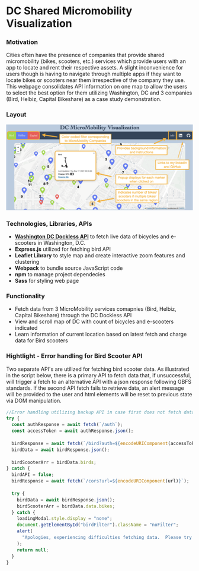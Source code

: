 # DC Shared Micromobility Visualization

### Motivation

Cities often have the presence of companies that provide shared micromobility (bikes, scooters, etc.) services
which provide users with an app to locate and rent their respective assets. A slight inconvenience for users
though is having to navigate through multiple apps if they want to locate bikes or scooters near them irrespective of the company they use. This webpage consolidates API information on one map to allow the users to select the best option for them utilizing Washington, DC and 3 companies (Bird, Helbiz, Capital Bikeshare) as a case study demonstration.

### Layout

![Layout Image](./dist/imgs/Commented-Map.png)

### Technologies, Libraries, APIs

- **[Washington DC Dockless API](https://ddot.dc.gov/page/dockless-api)** to fetch live data of bicycles and e-scooters in Washington, D.C.
- **Express.js** utilized for fetching bird API
- **Leaflet Library** to style map and create interactive zoom features and clustering
- **Webpack** to bundle source JavaScript code
- **npm** to manage project dependecies
- **Sass** for styling web page

### Functionality

- Fetch data from 3 MicroMobility services comapnies (Bird, Helbiz, Capital Bikeshare) through the DC Dockless API
- View and scroll map of DC with count of bicycles and e-scooters indicated
- Learn information of current location based on latest fetch and charge data for Bird scooters

### Hightlight - Error handling for Bird Scooter API

Two separate API's are utilized for fetching bird scooter data. As illustrated in the script below, there is a primary API to fetch data that, if unsuccessful, will trigger a fetch to an alternative API with a json response following GBFS standards. If the second API fetch fails to retrieve data, an alert message will be provided to the user and html elements will be reset to previous state via DOM manipulation.

```javascript
//Error handling utilizing backup API in case first does not fetch data
try {
  const authResponse = await fetch(`/auth`);
  const accessToken = await authResponse.json();

  birdResponse = await fetch(`/bird?auth=${encodeURIComponent(accessToken)}`);
  birdData = await birdResponse.json();

  birdScooterArr = birdData.birds;
} catch {
  birdAPI = false;
  birdResponse = await fetch(`/cors?url=${encodeURIComponent(url)}`);

  try {
    birdData = await birdResponse.json();
    birdScooterArr = birdData.data.bikes;
  } catch {
    loadingModal.style.display = "none";
    document.getElementById("birdFilter").className = "noFilter";
    alert(
      "Apologies, experiencing difficulties fetching data.  Please try again later."
    );
    return null;
  }
}
```
